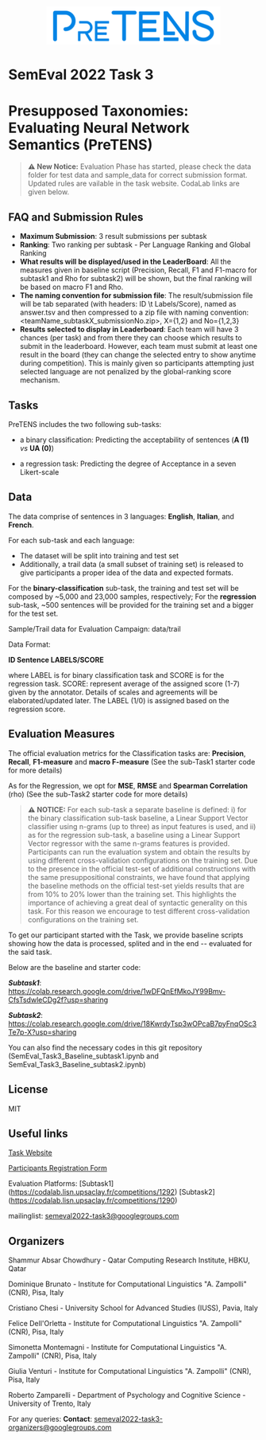 
<p align="center">
  <img src="https://github.com/shammur/PRESUP/blob/main/pretens_logo.png" width="350" title="PRESUP">
<!--   <img src="your_relative_path_here_number_2_large_name" width="350" alt="accessibility text"> -->
</p>

# SemEval 2022 Task 3
# Presupposed Taxonomies: Evaluating Neural Network Semantics (PreTENS) 

<!-- [![Build Status](https://travis-ci.org/joemccann/dillinger.svg?branch=master)](https://travis-ci.org/joemccann/dillinger) -->

> **⚠ New Notice:**
> Evaluation Phase has started, please check the data folder for test data and sample_data for correct submission format. Updated rules are vailable in the task website. CodaLab links are given below.

## FAQ and Submission Rules

- **Maximum Submission**: 3 result submissions per subtask
- **Ranking**: Two ranking per subtask - Per Language Ranking and Global Ranking
- **What results will be displayed/used in the LeaderBoard**: All the measures given in baseline script (Precision, Recall, F1 and F1-macro for subtask1 and Rho for subtask2) will be shown, but the final ranking will be based on macro F1 and Rho.
- **The naming convention for submission file**: The result/submission file will be tab separated (with headers: ID \t Labels/Score), named as answer.tsv and then compressed to a zip file with naming convention: <teamName_subtaskX_submissionNo.zip>, X={1,2} and No={1,2,3}
- **Results selected to display in Leaderboard**: Each team will have 3 chances (per task) and from there they can choose which results to submit in the leaderboard. However, each team must submit at least one result in the board (they can change the selected entry to show anytime during competition). This is mainly given so participants attempting just selected language are not penalized by the global-ranking score mechanism.

## Tasks

PreTENS includes the two following sub-tasks: 
- a binary classification: Predicting the acceptability of sentences (**A (1)** _vs_ **UA (0)**)
<!-- - , which consists in predicting the acceptability label assigned to each sentence of the test set; -->
- a regression task: Predicting the degree of Acceptance in a seven Likert-scale
<!-- - , which consists in predicting the average score assigned by human annotators on a five Likert-scale with respect to the subset of data evaluated via crowdsourcing. -->


## Data
The data comprise of sentences in 3 languages:  **English**, **Italian**, and **French**. 

For each sub-task and each language: 
- The dataset will be split into training and test set
- Additionally, a trail data (a small subset of training set) is released to give participants a proper idea of the data and expected formats.


For the **binary-classification** sub-task, the training and test set will be composed by ~5,000  and 23,000 samples, respectively;
For the **regression** sub-task, ~500 sentences will be provided for the training set and a bigger for the test set.

Sample/Trail data for Evaluation Campaign: data/trail

Data Format:

**ID    Sentence    LABELS/SCORE**

where LABEL is for binary classification task and SCORE is for the regression task.
SCORE: represent average of the assigned score (1-7) given by the annotator. Details of scales and agreements will be elaborated/updated later.
The LABEL (1/0) is assigned based on the regression score.

## Evaluation Measures
The official evaluation metrics for the Classification tasks are:
**Precision**, **Recall**, **F1-measure** and **macro F-measure** (See the sub-Task1 starter code for more details)

As for the Regression, we opt for **MSE**, **RMSE** and **Spearman Correlation** (rho) (See the sub-Task2 starter code for more details)

<!-- ## Formating and Evaluation Scripts -->

> **⚠ NOTICE:**
>For each sub-task a separate baseline is defined: i) for the binary classification sub-task baseline, a Linear Support Vector classifier using n-grams (up to three) as input features is used, and ii) as for the regression sub-task, a baseline using a Linear Support Vector regressor with the same n-grams features is provided. Participants can run the evaluation system and obtain the results by using different cross-validation configurations on the training set. Due to the presence in the official test-set of additional constructions with the same presuppositional constraints, we have found that applying the baseline methods on the official test-set yields results that are from 10% to 20% lower than the training set. This highlights the importance of achieving a great deal of syntactic generality on this task. For this reason we encourage to test different cross-validation configurations on the training set.


To get our participant started with the Task, we provide baseline scripts showing how the data is processed, splited and in the end -- evaluated for the said task.

Below are the baseline and starter code:

**_Subtask1_**:
https://colab.research.google.com/drive/1wDFQnEfMkoJY99Bmv-CfsTsdwleCDg2f?usp=sharing

**_Subtask2_**: 
https://colab.research.google.com/drive/18KwrdyTsp3wOPcaB7pyFnqOSc3Te7p-X?usp=sharing

You can also find the necessary codes in this git repository (SemEval_Task3_Baseline_subtask1.ipynb and SemEval_Task3_Baseline_subtask2.ipynb)

## License

MIT

## Useful links

   [Task Website](<https://sites.google.com/view/semeval2022-pretens>)
      
   [Participants Registration Form](<https://docs.google.com/forms/d/e/1FAIpQLSfS1oIjxCifghMFPpxPOpu-8HC8lJutXa65BXfpXpOmxcJ_Wg/viewform>)
   
   Evaluation Platforms:
   [Subtask1] (https://codalab.lisn.upsaclay.fr/competitions/1292)
   [Subtask2] (https://codalab.lisn.upsaclay.fr/competitions/1290)


   mailinglist: semeval2022-task3@googlegroups.com
   
## Organizers

Shammur Absar Chowdhury - Qatar Computing Research Institute, HBKU, Qatar

Dominique Brunato - Institute for Computational Linguistics "A. Zampolli" (CNR), Pisa, Italy

Cristiano Chesi - University School for Advanced Studies (IUSS), Pavia, Italy

Felice Dell'Orletta - Institute for Computational Linguistics "A. Zampolli" (CNR), Pisa, Italy

Simonetta Montemagni - Institute for Computational Linguistics "A. Zampolli" (CNR), Pisa, Italy

Giulia Venturi -  Institute for Computational Linguistics "A. Zampolli" (CNR), Pisa, Italy

Roberto Zamparelli - Department of Psychology and Cognitive Science - University of Trento, Italy

For any queries:
**Contact**: semeval2022-task3-organizers@googlegroups.com
